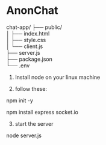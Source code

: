 # AnonChat

chat-app/ 
├── public/  
│   ├── index.html  
│   ├── style.css  
│   └── client.js  
├── server.js  
├── package.json  
└── .env  



1. Install node on your linux machine

2. follow these:

npm init -y  

npm install express socket.io

3. start the server

node server.js
